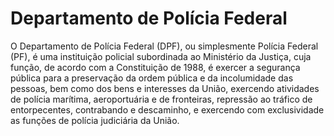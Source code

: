 Departamento de Polícia Federal
====

O Departamento de Polícia Federal (DPF), ou simplesmente Polícia Federal (PF), é uma instituição policial subordinada ao Ministério da Justiça, cuja função, de acordo com a Constituição de 1988, é exercer a segurança pública para a preservação da ordem pública e da incolumidade das pessoas, bem como dos bens e interesses da União, exercendo atividades de polícia marítima, aeroportuária e de fronteiras, repressão ao tráfico de entorpecentes, contrabando e descaminho, e exercendo com exclusividade as funções de polícia judiciária da União.
